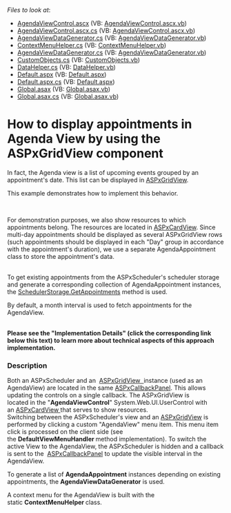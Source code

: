 <!-- default file list -->
*Files to look at*:

* [AgendaViewControl.ascx](./CS/AgendaView/Agenda/AgendaViewControl.ascx) (VB: [AgendaViewControl.ascx.vb](./VB/AgendaView/Agenda/AgendaViewControl.ascx.vb))
* [AgendaViewControl.ascx.cs](./CS/AgendaView/Agenda/AgendaViewControl.ascx.cs) (VB: [AgendaViewControl.ascx.vb](./VB/AgendaView/Agenda/AgendaViewControl.ascx.vb))
* [AgendaViewDataGenerator.cs](./CS/AgendaView/Agenda/AgendaViewDataGenerator.cs) (VB: [AgendaViewDataGenerator.vb](./VB/AgendaView/Agenda/AgendaViewDataGenerator.vb))
* [ContextMenuHelper.cs](./CS/AgendaView/Agenda/ContextMenuHelper.cs) (VB: [ContextMenuHelper.vb](./VB/AgendaView/Agenda/ContextMenuHelper.vb))
* [AgendaViewDataGenerator.cs](./CS/AgendaView/AgendaViewDataGenerator.cs) (VB: [AgendaViewDataGenerator.vb](./VB/AgendaView/AgendaViewDataGenerator.vb))
* [CustomObjects.cs](./CS/AgendaView/Data/CustomObjects.cs) (VB: [CustomObjects.vb](./VB/AgendaView/Data/CustomObjects.vb))
* [DataHelper.cs](./CS/AgendaView/Data/DataHelper.cs) (VB: [DataHelper.vb](./VB/AgendaView/Data/DataHelper.vb))
* [Default.aspx](./CS/AgendaView/Default.aspx) (VB: [Default.aspx](./VB/AgendaView/Default.aspx))
* [Default.aspx.cs](./CS/AgendaView/Default.aspx.cs) (VB: [Default.aspx](./VB/AgendaView/Default.aspx))
* [Global.asax](./CS/AgendaView/Global.asax) (VB: [Global.asax.vb](./VB/AgendaView/Global.asax.vb))
* [Global.asax.cs](./CS/AgendaView/Global.asax.cs) (VB: [Global.asax.vb](./VB/AgendaView/Global.asax.vb))
<!-- default file list end -->
# How to display appointments in Agenda View by using the ASPxGridView component 


<p>In fact, the Agenda view is a list of upcoming events grouped by an appointment's date. This list can be displayed in <a href="https://documentation.devexpress.com/#AspNet/clsDevExpressWebASPxGridViewtopic">ASPxGridView</a>. </p>
<p>This example demonstrates how to implement this behavior.</p>
<p> </p>
<p>For demonstration purposes, we also show resources to which appointments belong. The resources are located in <a href="https://documentation.devexpress.com/#AspNet/clsDevExpressWebASPxCardViewtopic">ASPxCardView</a>. Since multi-day appointments should be displayed as several ASPxGridView rows (such appointments should be displayed in each "Day" group in accordance with the appointment's duration), we use a separate AgendaAppointment class to store the appointment's data.<br /><br /></p>
<p>To get existing appointments from the ASPxScheduler's scheduler storage and generate a corresponding collection of AgendaAppointment instances, the <a href="https://documentation.devexpress.com/#CoreLibraries/DevExpressXtraSchedulerSchedulerStorageBase_GetAppointmentstopic1830"><u>SchedulerStorage.GetAppointments</u></a> method is used.</p>
<p>By default, a month interval is used to fetch appointments for the AgendaView.<br /><br /></p>
<p><strong>Please see the "Implementation Details" (click the corresponding link below this text) to learn more about technical aspects of this approach implementation.</strong></p>


<h3>Description</h3>

<p>Both an&nbsp;ASPxScheduler and an&nbsp; <a href="https://documentation.devexpress.com/#AspNet/clsDevExpressWebASPxGridViewtopic">ASPxGridView&nbsp; </a>instance (used as an AgendaView) are located in the same&nbsp;<a href="https://documentation.devexpress.com/#AspNet/clsDevExpressWebASPxCallbackPaneltopic">ASPxCallbackPanel</a>. This allows updating&nbsp;the&nbsp;controls on a single callback.&nbsp;The ASPxGridView&nbsp;is located&nbsp;in&nbsp;the "<strong>AgendaViewControl</strong>" System.Web.UI.UserControl with an&nbsp;<a href="https://documentation.devexpress.com/#AspNet/clsDevExpressWebASPxCardViewtopic">ASPxCardView&nbsp;</a>that serves to show resources.<br>Switching between the&nbsp;ASPxScheduler's&nbsp;view and an&nbsp;<a href="https://documentation.devexpress.com/#AspNet/clsDevExpressWebASPxGridViewtopic">ASPxGridView</a>&nbsp;is performed by clicking a custom&nbsp;"AgendaView"&nbsp;menu item. This menu item click is processed on the client side&nbsp;(see the&nbsp;<strong>DefaultViewMenuHandler&nbsp;</strong>method implementation). To switch the active View to the AgendaView, the&nbsp;ASPxScheduler is hidden and a callback is sent to the&nbsp; <a href="https://documentation.devexpress.com/#AspNet/clsDevExpressWebASPxCallbackPaneltopic">ASPxCallbackPanel</a>&nbsp;to update the visible interval in the AgendaView.&nbsp;</p>
<p>To generate a list of&nbsp;<strong>AgendaAppointment</strong>&nbsp;instances depending on existing appointments, the&nbsp;<strong>AgendaViewDataGenerator</strong>&nbsp;is used.</p>
<p>A context menu for the AgendaView is built with the static&nbsp;<strong>ContextMenuHelper&nbsp;</strong>class.</p>

<br/>


